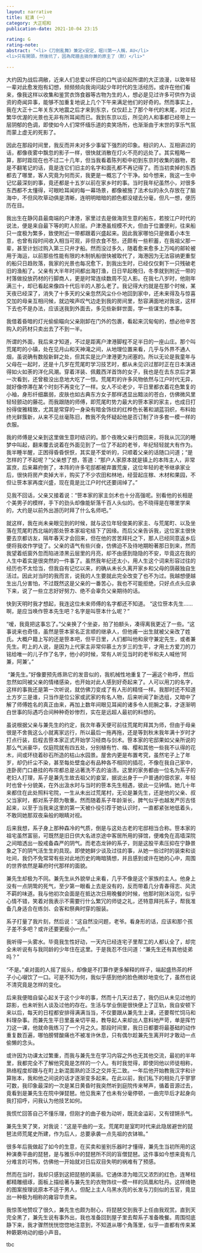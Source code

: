 ```yaml
---
layout: narrative
title: 紅潰（一）
category: 大正昭和
publication-date: 2021-10-04 23:15

rating: G
rating-note:
abstract: "<li>《刀劍亂舞》兼定x安定，堀川第一人稱，AU</li>
<li>只有開頭，然後坑了，因為爬牆去搞你兼的原主了（默）</li>"

---
```


大约因为战后凋敝，近来人们总爱以怀旧的口气谈论起所谓的大正浪漫，以致年轻一辈对此愈发抱有幻想，频频频向我询问起少年时代的生活经历。或许在他们看来，像我这样以收集和鉴赏衣饰食器等古物为生的人，想必是见过许多可供作为谈资的奇闻异事，能够不加重复地说上几个下午来满足他们的好奇的。然而事实上，我在大正十二年关东大地震之后才来到东京，仅仅赶上了那个年代的末尾，对过去繁华优渥的光景也无非有所耳闻而已。我到东京以后，所见的人和事都已经带上一层阴郁的色调，即使如今人们常怀缅乐道的卖笑场所，也渐渐由于末世的享乐气氛而蒙上虚无的死影了。 

因此在那段时间里，我反而并未对多少事留下强烈的印象。相识的人、互相讲过的话，都像夜雾中飘忽的影子一样，很快就消散在灯火不亮的远处了。其实粗略一算，那时距现在也不过二十几年，但当我看着陈列柜中初到东京时收集的器物，若是不翻笔记的话，竟是连它们旧主的名字和面孔都不再记得了。而当初卖掉的东西都去了哪里，客人究竟为何而买，我更是一概忘了个干净。如今想来，我这一生中记忆最深刻的事，竟还都是十五岁以前在家乡时的事。当时我年纪虽然小，对很多东西都不太懂得，可眼睑耳闻的每一幕场景，都像被施了法术似的永久存放在了脑海中，不但风吹草动俱是清晰，连明明暗暗的颜色都没褪去分毫，但凡一想，便历历在目。 

我出生在静冈县最南端的户津港，家里过去是做海货生意的船东，若按江户时代的说法，便是来自最下等的町人阶层。户津港虽规模不大，但由于位置便利，往来船只一度极为繁多，致使附近一带都跟着兴盛起来。因此我家哪怕只是做着小本生意，也曾有段时间收入相当可观，非但衣食不愁，还颇有一些积蓄，在我祖父那一辈，甚至计划过购入第三只弁才船。然而没过多久，随着愈来愈多上万吨的邮轮被用于海运，以前那些性能有限的木制帆船很快被取代了，海港因为无法容纳更重型的船只日趋败落，我家的光景也每况愈下，到我出生时，已经仅仅剩下一只残破老旧的渔船了。父亲有大半年时间都出海打渔，日日早起晚归，冬季就到附近一带的村落做投放药材的行脚商人，更是时常连续数周不见人影。在我七八岁时，他刚年满三十，却已看起来像四十代后半的人那么老了。我记得大约就是在那个时候，某天夜已经深了，消失了十多天的父亲忽然风尘仆仆地回到家中，还未来得及与惊喜交加的母亲互相问候，就边唉声叹气边走到我的房间里，愁容满面地对我说，这样下去也不是办法，应该送我到外面去，多见些新鲜世面，学一些谋生的本事。 

我借着昏暗的灯光偷偷瞄向父亲刚卸在门外的包裹，看起来沉甸甸的，想必他辛苦购入的药材只卖出去了不到一半。

所谓的外面，我后来才知道，不过是距离户津港脚程不足半日的一座山庄。那个叫荒尾町的小镇，处在见月山和天神滝之间，从地理位置来看，几乎与外界不通人烟，虽说确有数般新鲜之处，但其实是比户津港更为闭塞的。所以无论是我童年与父母在一起时，还是十几岁在荒尾町学习技艺时，都从未见识过那时正在日本演进得如火如荼的洋化风潮。穿着洋装、佩戴西洋首饰的女子，我也是在去东京后才第一次看到，还曾极没出息地大吃了一惊。荒尾町的许多风物依然与江户时代无异，就好像停滞在某个时刻不再变化了一样。女人不论老少，平日里都衣着花色繁复的小袖，身形纤细羸弱，皮肤也如古典东方女子那样透显出黯淡的苍白，仿佛微风里轻轻颤动的藤花。而我跟随的师傅，即荒尾町势力最大的笹本家的家主，也成日打扮得俊雅精致，尤其是常穿的一身染有暗金饰纹的红桦色长著和湖蓝羽织，布料始终光鲜簇新，从来不见丝毫陈旧，教我不免怀疑起他是否订制了许多套一模一样的衣服。 

我的师傅是父亲到这里做生意时结识的。那个夜晚父亲行商回来，将我从沉沉的睡梦中叫起，翻来覆去说着在外面见到了一位了不起的老爷，年纪轻轻就大有作为。我半睡半醒，正困得昏昏恹恹，其实是不爱听的，只顺着父亲的话随口问道；“是怎样的了不起呢？”父亲想了想，答道：“那户人家原本就是镇上的本阵主人，非常富庶，后来幕府倒了，本阵的许多宅邸都被弃置荒废，这位年轻的老爷继承家业后，很快将房产卖掉大半，购买了不少农田和林地，经营起庄稼、木材和果园，不但让笹本家再度兴盛，现在竟是比江户时代还要阔绰了。”

见我不回话，父亲又接着说：“笹本家的家主剑术也十分高强呢。别看他的长相是个美男子的模样，手下的劲头却像能斩落千百人头似的。也不晓得是在哪里学来的，大约是以前外出游历时拜了什么名师吧。” 

就这样，我在尚未亲眼见到的时候，就与这位年轻俊美的家主、与荒尾町、以及坐落在荒尾町西北端的那处笹本家祖宅结下了因缘。而后父亲告诉我，这位家主很快要去京都访友，隔年春天才会回来，但在他的苦苦拜托之下，那人已经同意返乡后便将我收作学徒了。父亲的语气有些兴奋，仿佛迫不及待地期盼著那日到来，然而我望着纸窗外忽而陷进漆黑云层里的月亮，却不由感到隐隐的不安，毕竟这在我的人生中着实是很突然的一件事了。虽然我年纪还太小，用人生这个词来形容过往的经历也不太恰当，但我自有记忆以来，的确从未长久离开家乡和父母的荫蔽独自生活过。因此对当时的我而言，说我的人生要就此完全改变了也不为过。我越想便越生出几分害怕，不过既然这是父亲的一番苦心，我也不可能拒绝，只好点点头应承下来，说了一些立志好好努力、绝不会辜负父亲期待的话。 

快到天明时我才想起，我连这位未来师傅的名字都还不知道。 “这位笹本先生……啊，是应当唤作笹本先生吧？名字是叫笹本什么呢？” 

“嗳，我竟把这事忘了。”父亲换了个坐姿，拍了拍额头，凑得离我更近了一些。“这事说来也奇怪，虽然是笹本家名正言顺的继承人，但他甫一出生就被父亲改了姓氏。大概户籍上写的还是笹本吧，但平日里，人们都叫他和泉守兼定先生，或者兼先生。町上的人说，是因为上代家主非常仰慕土方岁三的生平，才用土方爱刀的刀铭给唯一的儿子作了名字，他小的时候，常有人听见当时的老爷和夫人喊他‘阿兼，阿兼’。”

 “兼先生。”好像要预先练熟它的发音似的，我机械性地重复了一遍这个称呼，然后忽然如同被父亲的情绪感染，也开始对此人感到好奇起来了。人可以用刀的名字，这样的事我还是第一次听说，就仿佛刀变成了有人形的精怪一样。我那时还不知道土方岁三是谁，只当作是位公家或武家的有名人物，后来听闻了新选组，又暗中了解了师傅姓名的真正由来，再加上数年间眼见耳闻的诸多令人扼腕之事，才逐渐明白世事的际遇巧合间种种奇妙惨烈，实在是远超人最初的料想的。 

虽说根据父亲与兼先生的约定，我次年春天便可前往荒尾町拜其为师，但由于母亲很是不舍我这么小就离家远行，所以最后一拖再拖，还是等到秋末我年满十岁时才打点行装，启程去笹本家正式开始学习经商与剑术。笹本家的宅邸果如父亲所说的那么气派豪华，仅庭院就有四五处，分别植有竹、梅、樱和其他一些我不认得的花木，间或环绕着砂石所造的枯山水园景。屋舍内更是布置考究，虽然宅子上了年岁，却仍纤尘不染，甚至每处壁龛必有品种各不相同的插花，不像在我自己家中，连卧房门口悬挂的布帘都总是沾著洗不去的油渍。这里的家务都由一位名为系子的老妇人打理，系子是兼先生故去祖父的妾室，据说出身于一户普通的佃农家，年轻时也曾十分貌美，在外出汲水时与当时的笹本先生相遇，彼此一见钟情。她几十年来都住在此处照料宅院，一生从未出过荒尾村，无论是兼先生，还是他的父亲、叔父当家时，都对系子颇为敬重。然而随着系子年龄渐长，脾气似乎也越发严厉古怪起来，以至于当我来这里的第一天被仆役引荐于她认识时，一直都紧张地低着头，不敢同她那双夜枭般的眼睛对视。 

后来我想，系子身上那种森冷的气质，倒是与这处古老的宅邸相当合称。笹本家的祖宅虽然富丽，可既然是旧日供大名进京途中客居所用的驿馆，便难免在高墙深院之间暗透出一股戒备森严的阴气。而老态龙钟的系子，则是这股平素压抑在宁静景象之下的阴气活生生的具现。即使她鲜少谈及过往的事，从她一些过时的装束和谈吐间，我仍不免常常有些对此地历史的晦暗猜想，并且感到或许在她的心中，周围的世界依然是幕府时代那样的面貌。 

兼先生却极为不同。兼先生从外貌举止来看，几乎不像是这个家族的主人。他身上没有一点阴鸷的死气，至少第一眼看上去是没有的，反而带着几分青春得志、风流不羁的味道。我与他初次会面是在抵达次日用晚餐的时候，他那时刚沐浴完，似乎心情不错，笑着对我表示不需要行什么繁冗的师徒之礼，还特意拜托系子，帮我准备几身适合在练剑、会客和祭典时穿的服装。 

系子打量了我片刻，然后说：“这自然没问题，老爷。看身形的话，应该和那个孩子差不多吧？或许还要更瘦小一点。” 

我听得一头雾水。毕竟我生性好动，一天内已经连宅子里帮工的人都认全了，却完全未听说有与我同龄的少年住在这里。于是我忍不住问道：“兼先生还有其他徒弟吗？” 

“不是。”桌对面的人摇了摇头，却像是不打算作更多解释的样子，端起盛热茶的杯子小心啜饮了一口。可是不知为何，我似乎感到他的脸色微妙地变化了，虽然也说不清究竟是怎样的变化。

后来我便暗自留心起关于这个少年的事，然而十几天过去了，我仍旧从未见过他的踪影，也未听别人谈及过他的存在。生活与学业倒是很快便上了正轨，我自安顿下来以后，每天的日程都安排得满满当当，不仅要跟从兼先生上课，还要帮忙饲马和料理杂事。而兼先生平日里虽亲切平易，教导起人来却出人意料地严苛，单是挥竹刀这一课，他就命我练习了一个月之久。那段时间里，我日日都要将最基础的动作重复数百遍，哪怕膀臂酸痛也不被准许休息，只有偶尔趁兼先生离开时才敢动一点偷懒的念头。

或许因为功课太过繁重，而我与兼先生在学习内容之外也无其他交流，最初的半年里，我都完全不了解他究竟是怎样的一个人。有时我觉得，即使同他以师徒相称，熟络程度却跟与在町上新混面熟的泛泛之交并无二致。一年后他开始教我汉字和计算账本，我和他之间说的话才逐渐变多起来。在此以前，我们私下的相处几乎寥寥可数，我印象最深的一次是某日黄昏时我突然听到庭院传来琴声，循着音源过去，竟看到是兼先生在院中弹琵琶。他见我来了也未有分毫停顿，一曲完毕后才起身向我打招呼，问我认为他技艺如何。

我慌忙回答自己不懂乐理，但刚才的曲子极为动听，既流金溢彩，又有铿锵杀气。

兼先生笑了笑，对我说：“这是平曲的一支。荒尾町是室町时代来此隐居避世的琵琶法师荒尾史所建，作为后人，总要承袭一点先祖的衣钵嘛。”

很多年后我做起了如今的生意，在买卖和鉴别乐器时才懂得，兼先生当初所用的这种演奏平曲的琵琶，是与雅乐中的琵琶所不同的盲僧琵琶。这件事如今想来竟有几分难言的可怖，仿佛他一开始就对日后双目失明的祸难有了预感。

然而在当时，我却只感到这把琵琶的美丽。它通体漆为暗沉又浓烈的红色，连琴柱都精雕细琢，面板上描绘著与兼先生的衣物饰纹一模一样的凤凰和牡丹。这样绮艳的图案按理说原本不适于男人，但配上主人乌黑水亮的长发与刀刻似的五官，竟显出一种极为相称的雍容华贵来。

我惊羡地赞叹了很久，兼先生也颇为耐心，将琵琶交到我手上任由我观赏。直到天完全黑了，兼先生说有事外出，我也准备回到屋子里去帮系子准备晚餐。周围彻底静下来，我才骤然恍恍惚惚地注意到，不知道从哪个角落里，似乎一直都有传来某种簌簌响动的细小声音。

tbc
